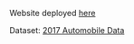 Website deployed [here](https://asgonzalez8530.github.io/Narrative-Visualization/)

Dataset: [2017 Automobile Data](https://flunky.github.io/cars2017.csv)